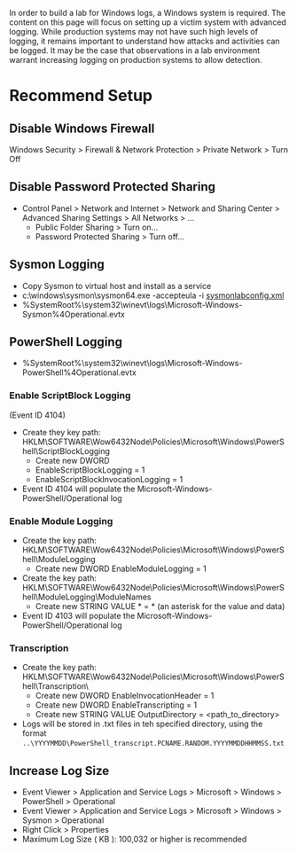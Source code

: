 In order to build a lab for Windows logs, a Windows system is required. The content on this page will focus on setting up a victim system with advanced logging. While production systems may not have such high levels of logging, it remains important to understand how attacks and activities can be logged. It may be the case that observations in a lab environment warrant increasing logging on production systems to allow detection.

# Recommend Setup

## Disable Windows Firewall
Windows Security > Firewall & Network Protection > Private Network > Turn Off

## Disable Password Protected Sharing

- Control Panel > Network and Internet > Network and Sharing Center > Advanced Sharing Settings > All Networks > ...
  - Public Folder Sharing > Turn on...
  - Password Protected Sharing > Turn off...

## Sysmon Logging
- Copy Sysmon to virtual host and install as a service
- c:\windows\sysmon\sysmon64.exe -accepteula -i [sysmonlabconfig.xml](/Lab/sysmonlabconfig.xml)
- %SystemRoot%\system32\winevt\logs\Microsoft-Windows-Sysmon%4Operational.evtx

## PowerShell Logging
- %SystemRoot%\system32\winevt\logs\Microsoft-Windows-PowerShell%4Operational.evtx

### Enable ScriptBlock Logging
(Event ID 4104)
- Create they key path: HKLM\SOFTWARE\Wow6432Node\Policies\Microsoft\Windows\PowerShell\ScriptBlockLogging
  - Create new DWORD
  - EnableScriptBlockLogging = 1
  - EnableScriptBlockInvocationLogging = 1
- Event ID 4104 will populate the Microsoft-Windows-PowerShell/Operational log

### Enable Module Logging
- Create the key path: HKLM\SOFTWARE\Wow6432Node\Policies\Microsoft\Windows\PowerShell\ModuleLogging
  - Create new DWORD EnableModuleLogging = 1
- Create the key path: HKLM\SOFTWARE\Wow6432Node\Policies\Microsoft\Windows\PowerShell\ModuleLogging\ModuleNames
    - Create new STRING VALUE \* = * (an asterisk for the value and data)
- Event ID 4103 will populate the Microsoft-Windows-PowerShell/Operational log

### Transcription
- Create the key path: HKLM\SOFTWARE\Wow6432Node\Policies\Microsoft\Windows\PowerShell\Transcription\
  - Create new DWORD EnableInvocationHeader = 1
  - Create new DWORD EnableTranscripting = 1
  - Create new STRING VALUE OutputDirectory = <path_to_directory>
- Logs will be stored in .txt files in teh specified directory, using the format `..\YYYYMMDD\PowerShell_transcript.PCNAME.RANDOM.YYYYMMDDHHMMSS.txt`

## Increase Log Size
- Event Viewer > Application and Service Logs > Microsoft > Windows > PowerShell > Operational
- Event Viewer > Application and Service Logs > Microsoft > Windows > Sysmon > Operational
- Right Click > Properties
- Maximum Log Size ( KB ): 100,032 or higher is recommended